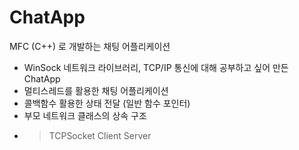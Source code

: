 # ChatApp
MFC (C++) 로 개발하는 채팅 어플리케이션 
- WinSock 네트워크 라이브러리, TCP/IP 통신에 대해 공부하고 싶어 만든 ChatApp
- 멀티스레드를 활용한 채팅 어플리케이션
- 콜백함수 활용한 상태 전달 (일반 함수 포인터)
- 부모 네트워크 클래스의 상속 구조
- > TCPSocket
    > Client
    > Server
  
